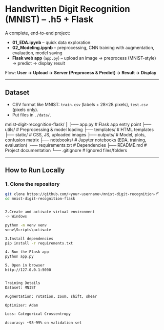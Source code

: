 # Handwritten Digit Recognition (MNIST) – .h5 + Flask

A complete, end-to-end project:
- **01_EDA.ipynb** – quick data exploration
- **02_Modeling.ipynb** – preprocessing, CNN training with augmentation, evaluation, model saving
- **Flask web app** (`app.py`) – upload an image → preprocess (MNIST-style) → predict → display result

Flow: **User → Upload → Server (Preprocess & Predict) → Result → Display**

---

## Dataset
- CSV format like MNIST: `train.csv` (labels + 28×28 pixels), `test.csv` (pixels only).
- Put files in `./data/`.


mnist-digit-recognition-flask/
│
├── app.py # Flask app entry point
├── utils/ # Preprocessing & model loading
├── templates/ # HTML templates
├── static/ # CSS, JS, uploaded images
├── outputs/ # Model, plots, confusion matrix
├── notebooks/ # Jupyter notebooks (EDA, training, evaluation)
├── requirements.txt # Dependencies
├── README.md # Project documentation
└── .gitignore # Ignored files/folders



---

## How to Run Locally

### 1. Clone the repository
```bash
git clone https://github.com/<your-username>/mnist-digit-recognition-flask.git
cd mnist-digit-recognition-flask


2.Create and activate virtual environment
-> Windows

python -m venv venv
venv\Scripts\activate

3.Install dependencies
pip install -r requirements.txt

4. Run the Flask app
python app.py

5. Open in browser
http://127.0.0.1:5000


Training Details
Dataset: MNIST

Augmentation: rotation, zoom, shift, shear

Optimizer: Adam

Loss: Categorical Crossentropy

Accuracy: ~98–99% on validation set


